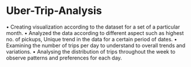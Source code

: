 # Uber-Trip-Analysis

• Creating visualization according to the dataset for a set of a particular month.
• Analyzed the data according to different aspect such as highest no. of pickups, Unique trend in the data for a certain period of dates.
• Examining the number of trips per day to understand to overall trends and variations.
• Analysing the distribution of trips throughout the week to observe patterns and preferences for each day.
